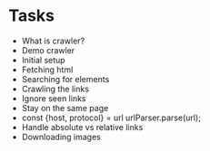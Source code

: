 # Tasks
- What is crawler?
- Demo crawler
- Initial setup
- Fetching html
- Searching for elements
- Crawling the links
- Ignore seen links
- Stay on the same page
- const {host, protocol} = url urlParser.parse(url);
- Handle absolute vs relative links
- Downloading images